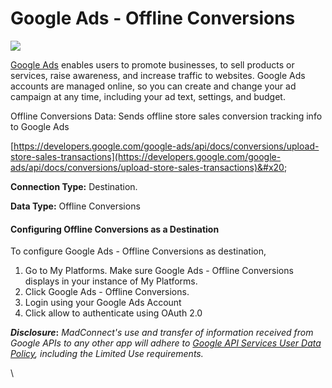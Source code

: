# Google Ads - Offline Conversions

![](https://lh7-us.googleusercontent.com/3\_4u7MdvEDTHiJXHBwoG-YO8YNPJ1HcdONprxuMMbRp-H4rh8V3VWtH99\_m6OSo\_7OWm-MoqX9FG-Df2tjoJcdF\_-yJpnsFQSdpfC7OEHsa--UuqQpy47CobMMnrky4d2bmETU4ZM9G2fRnFxCFwFA)

[Google Ads](https://ads.google.com/home/) enables users to promote businesses, to sell products or services, raise awareness, and increase traffic to websites. Google Ads accounts are managed online, so you can create and change your ad campaign at any time, including your ad text, settings, and budget.

Offline Conversions Data: Sends offline store sales conversion tracking info to Google Ads

[https://developers.google.com/google-ads/api/docs/conversions/upload-store-sales-transactions](https://developers.google.com/google-ads/api/docs/conversions/upload-store-sales-transactions)&#x20;

**Connection Type:** Destination.

**Data Type:**  Offline Conversions

#### Configuring Offline Conversions as a Destination&#x20;

To configure Google Ads - Offline Conversions as destination,

1. Go to My Platforms. Make sure Google Ads - Offline Conversions displays in your instance of My Platforms.
2. Click Google Ads  - Offline Conversions.
3. Login using your Google Ads Account
4. Click allow to authenticate using OAuth 2.0



_**Disclosure**_**:** _MadConnect's use and transfer of information received from Google APIs to any other app will adhere to_ [_Google API Services User Data Policy_](https://developers.google.com/terms/api-services-user-data-policy#additional\_requirements\_for\_specific\_api\_scopes)_, including the Limited Use requirements._

\


